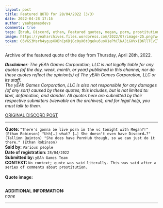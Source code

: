 ```yaml
---
layout: post
title: Featured QOTD for 28/04/2022 (3/3)
date: 2022-04-28 17:16
author: yeahgamesdevs
comments: true
tags: [bruh, Discord, ethan, Featured quotes, megan, porn, prostitution, QOTD, Quotes, tallinn]
image: https://yeaharchives.files.wordpress.com/2022/07/image-25.png?w=400
token: O3VGS3Msrh4ygupXXBhCpKDjGcOyX6t0geku6uoX1ePhClNAJiGHVxIBKllTCvITiSoOjDf8t7NwmekZ9IJO30iAtUVZyH4DvaQ9tzX1kRTAmistPpdUgGBLRkgu5Jgz7Ygslliw3uJx
---
```

<!-- wp:paragraph -->
<p>Archive of the featured quote of the day from Thursday, April 28th, 2022. </p>
<!-- /wp:paragraph -->

<!-- wp:paragraph -->
<p><em><strong>Disclaimer</strong>: The yEAh Games Corporation, LLC is not legally liable for any quotes (of the day, week, month, or year) published in this channel; nor do these quotes reflect the opinion(s) of The yEAh Games Corporation, LLC or its staff</em>.<br><em>The yEAh Games Corporation, LLC is also not responsible for any damages (of any sort) caused by these quotes; this includes, but is not limited to: libel, defamation, and slander. All quotes here are submitted by their respective submitters (viewable on the archives), and for legal help, you must talk to them.</em><br><a href="https://cdn.discordapp.com/attachments/958100064079839303/964566123628609628/unknown.png"></a></p>
<!-- /wp:paragraph -->

<!-- wp:buttons {"layout":{"type":"flex","justifyContent":"left"}} -->
<div class="wp-block-buttons"><!-- wp:button {"textColor":"vivid-cyan-blue","align":"center","style":{"border":{"radius":"18px"}},"className":"is-style-fill"} -->
<div class="wp-block-button aligncenter is-style-fill"><a class="wp-block-button__link has-vivid-cyan-blue-color has-text-color wp-element-button" href="https://discord.com/channels/887052880782176266/958100064079839303/969410169626832947" style="border-radius:18px;">ORIGINAL DISCORD POST</a></div>
<!-- /wp:button --></div>
<!-- /wp:buttons -->

<!-- wp:separator {"align":"center","className":"is-style-wide"} -->
<hr class="wp-block-separator aligncenter has-alpha-channel-opacity is-style-wide" />
<!-- /wp:separator -->

<!-- wp:paragraph -->
<p><strong>Quote: </strong><code>"There's gonna be live porn in the vc tonight with Megan?!" (Ethan Robinson) "Uhh[…] what? […] She doesn't even have Discord…?" (Tallinn Quinton) "She does have PornHub though, so we can just do it there." (Ethan Robinson)</code><br><strong>Said by: </strong><code>Various people</code><br><strong>Date of registration: </strong><code>28/04/2022</code> <br><strong>Submitted by: </strong><code>yEAh Games Team</code><br><strong>CONTEXT: </strong><code>No context; quote was said literally. This was said after a series of comments about prostitution.<br></code><br><strong>Quote image:</strong></p>
<!-- /wp:paragraph -->

<!-- wp:image {"id":783,"sizeSlug":"large","linkDestination":"none"} -->
<figure class="wp-block-image size-large"><img src="https://yeaharchives.files.wordpress.com/2022/07/image-25.png?w=400" alt="" class="wp-image-783" /></figure>
<!-- /wp:image -->

<!-- wp:paragraph -->
<p><strong>ADDITIONAL INFORMATION:</strong><br><em>none</em></p>
<!-- /wp:paragraph -->

<!-- wp:separator {"className":"is-style-wide"} -->
<hr class="wp-block-separator has-alpha-channel-opacity is-style-wide" />
<!-- /wp:separator -->
